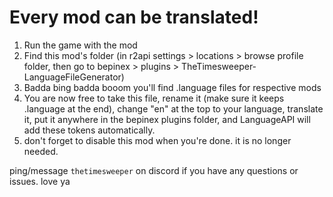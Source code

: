 # Every mod can be translated!
1. Run the game with the mod
2. Find this mod's folder (in r2api settings > locations > browse profile folder, then go to bepinex > plugins > TheTimesweeper-LanguageFileGenerator)
3. Badda bing badda booom you'll find .language files for respective mods
4. You are now free to take this file, rename it (make sure it keeps .language at the end), change "en" at the top to your language, translate it, put it anywhere in the bepinex plugins folder, and LanguageAPI will add these tokens automatically.
5. don't forget to disable this mod when you're done. it is no longer needed.

ping/message `thetimesweeper` on discord if you have any questions or issues. love ya